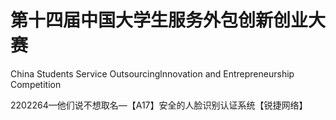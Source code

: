# 第十四届中国大学生服务外包创新创业大赛
China Students Service Outsourcinglnnovation and Entrepreneurship Competition

2202264—他们说不想取名—【A17】安全的人脸识别认证系统【锐捷网络】

